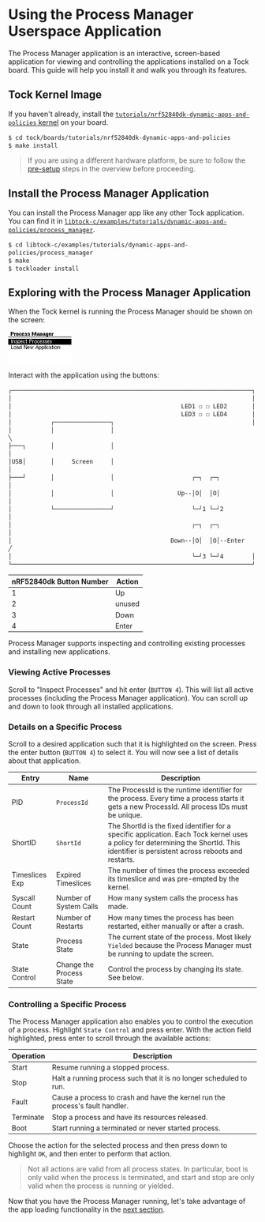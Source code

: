 # Using the Process Manager Userspace Application

The Process Manager application is an interactive, screen-based application for
viewing and controlling the applications installed on a Tock board. This guide
will help you install it and walk you through its features.

## Tock Kernel Image

If you haven't already, install the
[`tutorials/nrf52840dk-dynamic-apps-and-policies` kernel](https://github.com/tock/tock/tree/master/boards/tutorials/nrf52840dk-dynamic-apps-and-policies)
on your board.

```
$ cd tock/boards/tutorials/nrf52840dk-dynamic-apps-and-policies
$ make install
```

> If you are using a different hardware platform, be sure to follow the
> [pre-setup](overview.html#pre-setup) steps in the overview before proceeding.

## Install the Process Manager Application

You can install the Process Manager app like any other Tock application. You can
find it in
[`libtock-c/examples/tutorials/dynamic-apps-and-policies/process_manager`](https://github.com/tock/libtock-c/tree/master/examples/tutorials).

```
$ cd libtock-c/examples/tutorials/dynamic-apps-and-policies/process_manager
$ make
$ tockloader install
```

## Exploring with the Process Manager Application

When the Tock kernel is running the Process Manager should be shown on the
screen:

![Process Manager App](../../imgs/dynamic_apps_tutorial_process-manager.gif)

Interact with the application using the buttons:

```
┌────────────────────────────────────────────────────────────────────┐
│                                                                    │
│                                                LED1 ☐ ☐ LED2       │
│                                                LED3 ☐ ☐ LED4       │
│           ┌────────────────┐                                       │
│           │                │                                        ╲
├───┐       │                │                                         │
│USB│       │     Screen     │                                         │
├───┘       │                │                      ┌─┐  ┌─┐           │
│           │                │                  Up--│O│  │O│           │
│           └────────────────┘                      └─┘1 └─┘2          │
│                                                   ┌─┐  ┌─┐           │
│                                             Down--│O│  │O│--Enter   ╱
│                                                   └─┘3 └─┘4        │
└────────────────────────────────────────────────────────────────────┘
```

| nRF52840dk Button Number | Action |
| ------------------------ | ------ |
| 1                        | Up     |
| 2                        | unused |
| 3                        | Down   |
| 4                        | Enter  |

Process Manager supports inspecting and controlling existing processes and
installing new applications.

### Viewing Active Processes

Scroll to "Inspect Processes" and hit enter (`BUTTON 4`). This will list all
active processes (including the Process Manager application). You can scroll up
and down to look through all installed applications.

### Details on a Specific Process

Scroll to a desired application such that it is highlighted on the screen. Press
the enter button (`BUTTON 4`) to select it. You will now see a list of details
about that application.

| Entry          | Name                     | Description                                                                                                                                                                            |
| -------------- | ------------------------ | -------------------------------------------------------------------------------------------------------------------------------------------------------------------------------------- |
| PID            | `ProcessId`              | The ProcessId is the runtime identifier for the process. Every time a process starts it gets a new ProcessId. All process IDs must be unique.                                          |
| ShortID        | `ShortId`                | The ShortId is the fixed identifier for a specific application. Each Tock kernel uses a policy for determining the ShortId. This identifier is persistent across reboots and restarts. |
| Timeslices Exp | Expired Timeslices       | The number of times the process exceeded its timeslice and was pre-empted by the kernel.                                                                                               |
| Syscall Count  | Number of System Calls   | How many system calls the process has made.                                                                                                                                            |
| Restart Count  | Number of Restarts       | How many times the process has been restarted, either manually or after a crash.                                                                                                       |
| State          | Process State            | The current state of the process. Most likely `Yielded` because the Process Manager must be running to update the screen.                                                              |
| State Control  | Change the Process State | Control the process by changing its state. See below.                                                                                                                                  |

### Controlling a Specific Process

The Process Manager application also enables you to control the execution of a
process. Highlight `State Control` and press enter. With the action field
highlighted, press enter to scroll through the available actions:

| Operation | Description                                                                   |
| --------- | ----------------------------------------------------------------------------- |
| Start     | Resume running a stopped process.                                             |
| Stop      | Halt a running process such that it is no longer scheduled to run.            |
| Fault     | Cause a process to crash and have the kernel run the process's fault handler. |
| Terminate | Stop a process and have its resources released.                               |
| Boot      | Start running a terminated or never started process.                          |

Choose the action for the selected process and then press down to highlight
`OK`, and then enter to perform that action.

> Not all actions are valid from all process states. In particular, boot is only
> valid when the process is terminated, and start and stop are only valid when
> the process is running or yielded.

Now that you have the Process Manager running, let's take advantage of the app
loading functionality in the [next section](./app-loader.md).
